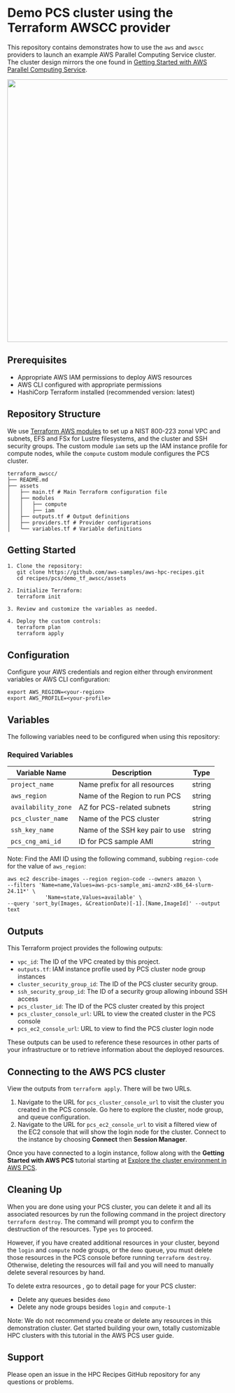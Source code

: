 # Demo PCS cluster using the Terraform AWSCC provider

This repository contains demonstrates how to use the `aws` and `awscc` providers to launch an example AWS Parallel Computing Service cluster. The cluster design mirrors the one found in [Getting Started with AWS Parallel Computing Service](https://docs.aws.amazon.com/pcs/latest/userguide/getting-started.html).

<img src="https://docs.aws.amazon.com/images/pcs/latest/userguide/images/aws-pcs-tutorial-environment-diagram.png" width=600>

## Prerequisites

- Appropriate AWS IAM permissions to deploy AWS resources
- AWS CLI configured with appropriate permissions
- HashiCorp Terraform installed (recommended version: latest)

## Repository Structure

We use [Terraform AWS modules](https://registry.terraform.io/namespaces/terraform-aws-modules) to 
set up a NIST 800-223 zonal VPC and subnets, EFS and FSx for Lustre filesystems, and the cluster 
and SSH security groups. The custom module `iam` sets up the IAM instance profile for 
compute nodes, while the `compute` custom module configures the PCS cluster. 

```
terraform_awscc/
├── README.md
├── assets
│   ├── main.tf # Main Terraform configuration file
│   ├── modules
│   │   ├── compute
│   │   ├── iam
│   ├── outputs.tf # Output definitions
│   ├── providers.tf # Provider configurations
│   └── variables.tf # Variable definitions
```

## Getting Started

```
1. Clone the repository:
   git clone https://github.com/aws-samples/aws-hpc-recipes.git
   cd recipes/pcs/demo_tf_awscc/assets

2. Initialize Terraform:
   terraform init

3. Review and customize the variables as needed.

4. Deploy the custom controls:
   terraform plan
   terraform apply
```

## Configuration

Configure your AWS credentials and region either through environment variables or AWS CLI configuration:

```
export AWS_REGION=<your-region>
export AWS_PROFILE=<your-profile>
```

## Variables

The following variables need to be configured when using this repository:

### Required Variables

| Variable Name      | Description                     | Type   |
| -------------------|---------------------------------|--------|
| `project_name`     | Name prefix for all resources   | string |
| `aws_region`       | Name of the Region to run PCS   | string |
| `availability_zone`| AZ for PCS-related subnets      | string |
| `pcs_cluster_name` | Name of the PCS cluster         | string |
| `ssh_key_name`     | Name of the SSH key pair to use | string |
| `pcs_cng_ami_id`   | ID for PCS sample AMI           | string |

Note: Find the AMI ID using the following command, subbing `region-code` for the value of `aws_region`: 

```shell
aws ec2 describe-images --region region-code --owners amazon \
--filters 'Name=name,Values=aws-pcs-sample_ami-amzn2-x86_64-slurm-24.11*' \
            'Name=state,Values=available' \
--query 'sort_by(Images, &CreationDate)[-1].[Name,ImageId]' --output text
```

## Outputs

This Terraform project provides the following outputs:

- `vpc_id`: The ID of the VPC created by this project.
- `outputs.tf`: IAM instance profile used by PCS cluster node group instances
- `cluster_security_group_id`: The ID of the PCS cluster security group.
- `ssh_security_group_id`: The ID of a security group allowing inbound SSH access
- `pcs_cluster_id`: The ID of the PCS cluster created by this project
- `pcs_cluster_console_url`: URL to view the created cluster in the PCS console
- `pcs_ec2_console_url`: URL to view to find the PCS cluster login node

These outputs can be used to reference these resources in other parts of your infrastructure or to retrieve information about the deployed resources.

## Connecting to the AWS PCS cluster

View the outputs from `terraform apply`. There will be two URLs. 

1. Navigate to the URL for `pcs_cluster_console_url` to visit the cluster you created in the PCS console. Go here to explore the cluster, node group, and queue configuration.
2. Navigate to the URL for `pcs_ec2_console_url` to visit a filtered view of the EC2 console that will show the login node for the cluster. Connect to the instance by choosing **Connect** then **Session Manager**.

Once you have connected to a login instance, follow along with the **Getting Started with AWS PCS** tutorial starting at [Explore the cluster environment in AWS PCS](https://docs.aws.amazon.com/pcs/latest/userguide/getting-started_explore.html).

## Cleaning Up

When you are done using your PCS cluster, you can delete it and all its associated resources by run the following command in the project directory `terraform destroy`. The command will prompt you to confirm the destruction of the resources. Type `yes` to proceed.

However, if you have created additional resources in your cluster, beyond the `login` and `compute` node groups, or the `demo` queue, you must delete those resources in the PCS console before running `terraform destroy`. Otherwise, deleting the resources will fail and you will need to manually delete several resources by hand. 

To delete extra resources , go to detail page for your PCS cluster:

* Delete any queues besides `demo`
* Delete any node groups besides `login` and `compute-1`

Note: We do not recommend you create or delete any resources in this demonstration cluster. Get started building your own, totally customizable HPC clusters with this tutorial in the AWS PCS user guide.

## Support

Please open an issue in the HPC Recipes GitHub repository for any questions or problems.
